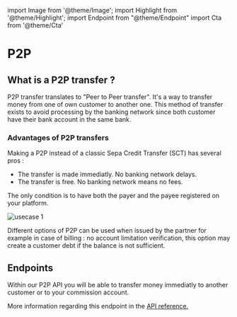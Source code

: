 import Image from '@theme/Image';
import Highlight from '@theme/Highlight';
import Endpoint from "@theme/Endpoint"
import Cta from '@theme/Cta'

# P2P 

## What is a P2P transfer ?

P2P transfer translates to "Peer to Peer transfer". It's a way to transfer money from one of own customer to another one.
This method of transfer exists to avoid processing by the banking network since both customer have their bank account in the same bank.

### Advantages of P2P transfers 
Making a P2P instead of a classic Sepa Credit Transfer (SCT) has several pros :
 - The transfer is made immediatly. No banking network delays.
 - The transfer is free. No banking network means no fees.


The only condition is to have both the payer and the payee registered on your platform.


<Image src="docs/P2P_EN.png" alt="usecase 1"/>


<!---  

<Highlight type="tip">

Specialized P2P are also available for customer billing. Billing can be done one by one or a mass P2P can be done also (ask our commercial team)

</Highlight>
--->
<Highlight type="caution">

Different options of P2P can be used when issued by the partner for example in case of billing : no account limitation verification, this option may create a customer debt if the balance is not sufficient.

</Highlight>

## Endpoints

Within our P2P API you will be able to transfer money immediatly to another customer or to your commission account.

<Endpoint apiUrl="/v1.1/Transfers.Bib" path="/api/v1.1/users/{userid}/payments" method="post"/>

More information regarding this endpoint in the [API reference.](/api/TransferP2p)

<Cta
  context="doc"
  ui="button"
  link="/api/TransferP2p"
  label="Try it out"
/>

